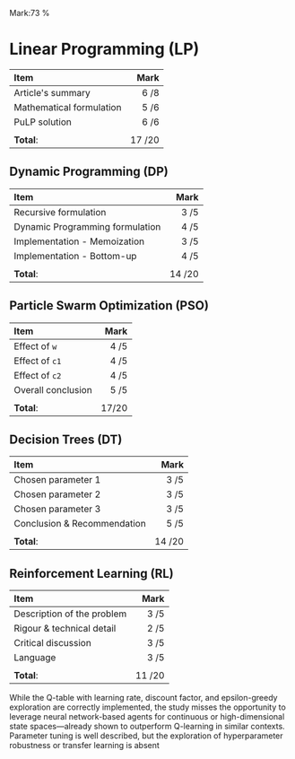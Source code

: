 Mark:73 %

# Linear Programming (LP)

| Item                     | Mark |
|:------------------------ | ----:|
| Article's summary        |  6 /8 |
| Mathematical formulation | 5  /6 |
| PuLP solution            |  6 /6 |
|                          |      |
| **Total**:               | 17 /20 |


## Dynamic Programming (DP)

| Item                            | Mark |
|:------------------------------- | ----:|
| Recursive formulation           |  3 /5 |
| Dynamic Programming formulation |  4 /5 |
| Implementation - Memoization    |  3 /5 |
| Implementation - Bottom-up      |  4 /5 |
|                                 |      |
| **Total**:                      | 14 /20 |


## Particle Swarm Optimization (PSO)

| Item               | Mark |
|:------------------ | ----:|
| Effect of `w`      |  4 /5 |
| Effect of `c1`     |  4 /5 |
| Effect of `c2`     |  4 /5 |
| Overall conclusion |  5 /5 |
|                    |      |
| **Total**:         |  17/20 |


## Decision Trees (DT)

| Item                        | Mark |
|:--------------------------- | ----:|
| Chosen parameter 1          | 3  /5 |
| Chosen parameter 2          |  3 /5 |
| Chosen parameter 3          |  3 /5 |
| Conclusion & Recommendation |  5 /5 |
|                             |      |
| **Total**:                  | 14 /20 |


## Reinforcement Learning (RL)

| Item                       | Mark |
|:-------------------------- | ----:|
| Description of the problem |  3 /5 |
| Rigour & technical detail  |  2 /5 |
| Critical discussion        |  3 /5 |
| Language                   |  3 /5 |
|                            |      |
| **Total**:                 |  11 /20 |
While the Q-table with learning rate, discount factor, and epsilon-greedy exploration are correctly implemented, the study misses the opportunity to leverage neural network-based agents for continuous or high-dimensional state spaces—already shown to outperform Q-learning in similar contexts. Parameter tuning is well described, but the exploration of hyperparameter robustness or transfer learning is absent
